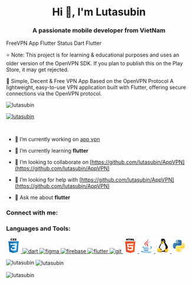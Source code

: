<h1 align="center">Hi 👋, I'm Lutasubin</h1>
<h3 align="center">A passionate mobile developer from VietNam</h3>

FreeVPN App Flutter
Status Dart Flutter

⭐ Note: This project is for learning & educational purposes and uses an older version of the OpenVPN SDK. If you plan to publish this on the Play Store, it may get rejected.

📱 Simple, Decent & Free VPN App Based on the OpenVPN Protocol
A lightweight, easy-to-use VPN application built with Flutter, offering secure connections via the OpenVPN protocol.

<p align="left"> <img src="https://komarev.com/ghpvc/?username=lutasubin&label=Profile%20views&color=0e75b6&style=flat" alt="lutasubin" /> </p>

<p align="left"> <a href="https://github.com/ryo-ma/github-profile-trophy"><img src="https://github-profile-trophy.vercel.app/?username=lutasubin" alt="lutasubin" /></a> </p>

<p align="left"> <a href="https://twitter.com/" target="blank"><img src="https://img.shields.io/twitter/follow/?logo=twitter&style=for-the-badge" alt="" /></a> </p>

- 🔭 I’m currently working on [app vpn](https://github.com/lutasubin/AppVPN)

- 🌱 I’m currently learning **flutter**

- 👯 I’m looking to collaborate on [https://github.com/lutasubin/AppVPN](https://github.com/lutasubin/AppVPN)

- 🤝 I’m looking for help with [https://github.com/lutasubin/AppVPN](https://github.com/lutasubin/AppVPN)

- 💬 Ask me about **flutter**

<h3 align="left">Connect with me:</h3>
<p align="left">
</p>

<h3 align="left">Languages and Tools:</h3>
<p align="left"> <a href="https://www.w3schools.com/css/" target="_blank" rel="noreferrer"> <img src="https://raw.githubusercontent.com/devicons/devicon/master/icons/css3/css3-original-wordmark.svg" alt="css3" width="40" height="40"/> </a> <a href="https://dart.dev" target="_blank" rel="noreferrer"> <img src="https://www.vectorlogo.zone/logos/dartlang/dartlang-icon.svg" alt="dart" width="40" height="40"/> </a> <a href="https://www.figma.com/" target="_blank" rel="noreferrer"> <img src="https://www.vectorlogo.zone/logos/figma/figma-icon.svg" alt="figma" width="40" height="40"/> </a> <a href="https://firebase.google.com/" target="_blank" rel="noreferrer"> <img src="https://www.vectorlogo.zone/logos/firebase/firebase-icon.svg" alt="firebase" width="40" height="40"/> </a> <a href="https://flutter.dev" target="_blank" rel="noreferrer"> <img src="https://www.vectorlogo.zone/logos/flutterio/flutterio-icon.svg" alt="flutter" width="40" height="40"/> </a> <a href="https://git-scm.com/" target="_blank" rel="noreferrer"> <img src="https://www.vectorlogo.zone/logos/git-scm/git-scm-icon.svg" alt="git" width="40" height="40"/> </a> <a href="https://www.w3.org/html/" target="_blank" rel="noreferrer"> <img src="https://raw.githubusercontent.com/devicons/devicon/master/icons/html5/html5-original-wordmark.svg" alt="html5" width="40" height="40"/> </a> <a href="https://www.java.com" target="_blank" rel="noreferrer"> <img src="https://raw.githubusercontent.com/devicons/devicon/master/icons/java/java-original.svg" alt="java" width="40" height="40"/> </a> <a href="https://www.linux.org/" target="_blank" rel="noreferrer"> <img src="https://raw.githubusercontent.com/devicons/devicon/master/icons/linux/linux-original.svg" alt="linux" width="40" height="40"/> </a> <a href="https://www.python.org" target="_blank" rel="noreferrer"> <img src="https://raw.githubusercontent.com/devicons/devicon/master/icons/python/python-original.svg" alt="python" width="40" height="40"/> </a> </p>

<p><img align="left" src="https://github-readme-stats.vercel.app/api/top-langs?username=lutasubin&show_icons=true&locale=en&layout=compact" alt="lutasubin" /></p>

<p>&nbsp;<img align="center" src="https://github-readme-stats.vercel.app/api?username=lutasubin&show_icons=true&locale=en" alt="lutasubin" /></p>

<p><img align="center" src="https://github-readme-streak-stats.herokuapp.com/?user=lutasubin&" alt="lutasubin" /></p>

